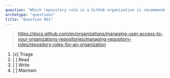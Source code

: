 ```yaml
---
question: "Which repository role in a GitHub organization is recommended for contributors who need to proactively manage issues and pull requests without having write access?"
archetype: "questions"
title: "Question 061"
---
```


> https://docs.github.com/en/organizations/managing-user-access-to-your-organizations-repositories/managing-repository-roles/repository-roles-for-an-organization
1. [x] Triage
1. [ ] Read
1. [ ] Write
1. [ ] Maintain
